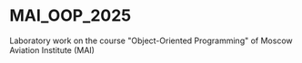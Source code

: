 # MAI_OOP_2025
Laboratory work on the course "Object-Oriented Programming" of Moscow Aviation Institute (MAI)
